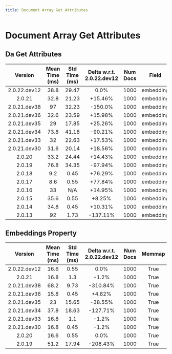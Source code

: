 ```yaml
---
title: Document Array Get Attributes
---
```

# Document Array Get Attributes

## Da Get Attributes

| Version | Mean Time (ms) | Std Time (ms) | Delta w.r.t. 2.0.22.dev12 | Num Docs | Field | Memmap | Iterations |
| :---: | :---: | :---: | :---: | :---: | :---: | :---: | :---: |
| 2.0.22.dev12 | 38.8 | 29.47 | 0.0% | 1000 | embedding | True | 5 |
| 2.0.21 | 32.8 | 21.23 | +15.46% | 1000 | embedding | True | 5 |
| 2.0.21.dev38 | 97 | 32.23 | -150.0% | 1000 | embedding | True | 5 |
| 2.0.21.dev36 | 32.6 | 23.59 | +15.98% | 1000 | embedding | True | 5 |
| 2.0.21.dev35 | 29 | 17.85 | +25.26% | 1000 | embedding | True | 5 |
| 2.0.21.dev34 | 73.8 | 41.18 | -90.21% | 1000 | embedding | True | 5 |
| 2.0.21.dev33 | 32 | 22.63 | +17.53% | 1000 | embedding | True | 5 |
| 2.0.21.dev30 | 31.6 | 20.14 | +18.56% | 1000 | embedding | True | 5 |
| 2.0.20 | 33.2 | 24.44 | +14.43% | 1000 | embedding | True | 5 |
| 2.0.19 | 76.8 | 34.35 | -97.94% | 1000 | embedding | True | 5 |
| 2.0.18 | 9.2 | 0.45 | +76.29% | 1000 | embedding | True | 5 |
| 2.0.17 | 8.6 | 0.55 | +77.84% | 1000 | embedding | True | 5 |
| 2.0.16 | 33 | N/A | +14.95% | 1000 | embedding | True | 5 |
| 2.0.15 | 35.6 | 0.55 | +8.25% | 1000 | embedding | True | 5 |
| 2.0.14 | 34.8 | 0.45 | +10.31% | 1000 | embedding | True | 5 |
| 2.0.13 | 92 | 1.73 | -137.11% | 1000 | embedding | True | 5 |
## Embeddings Property

| Version | Mean Time (ms) | Std Time (ms) | Delta w.r.t. 2.0.22.dev12 | Num Docs | Memmap | Iterations |
| :---: | :---: | :---: | :---: | :---: | :---: | :---: |
| 2.0.22.dev12 | 16.6 | 0.55 | 0.0% | 1000 | True | 5 |
| 2.0.21 | 16.8 | 1.3 | -1.2% | 1000 | True | 5 |
| 2.0.21.dev38 | 68.2 | 9.73 | -310.84% | 1000 | True | 5 |
| 2.0.21.dev36 | 15.8 | 0.45 | +4.82% | 1000 | True | 5 |
| 2.0.21.dev35 | 23 | 15.65 | -38.55% | 1000 | True | 5 |
| 2.0.21.dev34 | 37.8 | 18.63 | -127.71% | 1000 | True | 5 |
| 2.0.21.dev33 | 16.8 | 1.1 | -1.2% | 1000 | True | 5 |
| 2.0.21.dev30 | 16.8 | 0.45 | -1.2% | 1000 | True | 5 |
| 2.0.20 | 16.6 | 0.55 | 0.0% | 1000 | True | 5 |
| 2.0.19 | 51.2 | 17.94 | -208.43% | 1000 | True | 5 |
